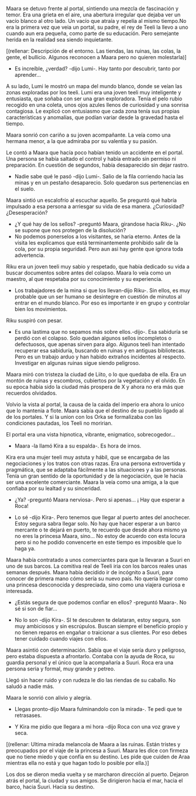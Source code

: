 Maara se detuvo frente al portal, sintiendo una mezcla de fascinación y temor. Era una grieta en el aire, una abertura irregular que dejaba ver un vacío blanco al otro lado. Un vacío que atraía y repelía al mismo tiempo.No era la primera vez que veia un portal, su padre, el rey de Teeli la llevo a uno cuando aun era pequeña, como parte de su educación. Pero semejante  herida en la realidad sea siendo inquietante.

[(rellenar: Descripción de el entorno. Las tiendas, las ruinas, las colas, la gente, el bullicio. Algunos reconocen a Maara pero no quieren molestarla)]

- Es increíble, ¿verdad? -dijo Lumi-. Hay tanto por descubrir, tanto por aprender… 

A su lado, Lumi le mostró un mapa del mundo blanco, donde se veían las zonas exploradas por los teeli. Lumi era una joven teeli muy inteligente y entusiasta, que soñaba con ser una gran exploradora. Tenía el pelo rubio recogido en una coleta, unos ojos azules llenos de curiosidad y una sonrisa contagiosa. Le explicó con entusiasmo que cada zona tenía sus propias características y anomalías, que podían variar desde la gravedad hasta el tiempo.

Maara sonrió con cariño a su joven acompañante. La veía como una hermana menor, a la que admiraba por su valentía y su pasión. 

Le contó a Maara que hacía poco habían tenido un accidente en el portal. Una persona se había saltado el control y había entrado sin permiso ni preparación. En cuestión de segundos, había desaparecido sin dejar rastro.

- Nadie sabe qué le pasó -dijo Lumi-. Salio de la fila corriendo hacia las minas y en un pestaño desaparecio. Solo quedaron sus pertenencias en el suelo.

Maara sintió un escalofrío al escuchar aquello. Se preguntó qué habría impulsado a esa persona a arriesgar su vida de esa manera. ¿Curiosidad? ¿Desesperación?

- ¿Y qué hay de los sellos? -preguntó Maara, girandose hacia Riku-. ¿No se supone que nos protegen de la disolución?
- No podemos ponerselos a los visitantes, se haria eterno. Antes de la visita les explicamos que está terminantemente prohibido salir de la cola, por su propia seguridad. Pero aun asi hay gente que ignora toda advertencia.

Riku era un joven teeli muy sabio y respetado, que había dedicado su vida a buscar documentos sobre antes del colapso. Maara lo veía como un maestro, al que respetaba por su conocimiento y su experiencia.

- Los trabajadores de la mina si que los llevan-dijo Riku-. Sin ellos, es muy probable que un ser humano se desintegre en cuestión de minutos al entrar en el mundo blanco. Por eso es importante ir en grupo y controlar bien los movimientos.

Riku suspiró con pesar.

- Es una lastima que no sepamos más sobre ellos.-dijo-. Esa sabiduría se perdió con el colapso. Solo quedan algunos sellos incompletos o defectuosos, que apenas sirven para algo. Algunos teeli han intentado recuperar esa sabiduría, buscando en ruinas y en antiguas bibliotecas. Pero es un trabajo arduo y han habido extraños incidentes al respecto. Investigar en algunas ruinas sigue siendo peligroso.

Maara miró con tristeza la ciudad de Liito, o lo que quedaba de ella. Era un montón de ruinas y escombros, cubiertos por la vegetación y el olvido. En su epoca habia sido la ciudad más prospera de X y ahora no era más que recuerdos olvidados. 

Volvio la vista al portal, la causa de la caida del imperio era ahora lo unico que lo mantenia a flote. Maara sabía que el destino de su pueblo ligado al de los portales. Y si la union con los Orka se formalizaba con las condiciones pautadas, los Teeli no moririan.

El portal era una vista hipnotica, vibrante, enigmatico, sobrecogedor...

- Maara -la llamó Kira a su espalda-. Es hora de irnos.


Kira era una mujer teeli muy astuta y hábil, que se encargaba de las negociaciones y los tratos con otras razas. Era una persona extrovertida y pragmática, que se adaptaba fácilmente a las situaciones y a las personas. Tenía un gran sentido de la oportunidad y de la negociación, que le hacía ser una excelente comerciante. Maara la veía como una amiga, a la que confiaba por su lealtad y su sinceridad.

- ¿Ya? -preguntó Maara nerviosa-. Pero si apenas...  ¡ Hay que esperar a Roca!

- Lo sé -dijo Kira-. Pero tenemos que llegar al puerto antes del anochecer. Estoy segura sabra llegar solo. No hay que hacer esperar a un barco mercante o te dejará en puerto, te recuerdo que desde ahora mismo ya no eres la princesa Maara, sino... No estoy de acuerdo con esta locura pero si no he podido convencerte en este tiempo es imposible que lo haga ya.

Maara había contratado a unos comerciantes  para que la llevaran a Suuri en uno de sus barcos. La comitiva real de Teeli iria con los barcos reales unas semanas después. Maara había decidido ir de incógnito a Suuri, para conocer de primera mano cómo sería su nuevo país. No quería llegar como una princesa desconocida y despreciada, sino como una viajera curiosa e interesada.

- ¿Estás segura de que podemos confiar en ellos? -preguntó Maara-. No sé si son de fiar…

- No lo son -dijo Kira-. SI te descubren te delataran, estoy segura, son muy ambiciosos y sin escrúpulos. Buscan siempre el beneficio propio y no tienen reparos en engañar o traicionar a sus clientes. Por eso debes tener cuidado cuando viajes con ellos.

Maara asintió con determinación. Sabía que el viaje sería duro y peligroso, pero estaba dispuesta a afrontarlo. Contaba con la ayuda de Roca, su guardia personal y el único que la acompañaría a Suuri. Roca era una persona seria y formal, muy grande y petreo. 

Llegó sin hacer ruido y con rudeza le dio las riendas de su caballo. No saludó a nadie más. 

Maara le sonrió con alivio y alegría.

- Llegas pronto-dijo Maara fulminandolo con la mirada-. Te pedi que te retrasases.

- Y Kira me pidio que llegara a mi hora -dijo Roca con una voz grave y seca.

[(rellenar: Ultima mirada melancola de Maara a las ruinas. Están tristes y preocupados por el viaje de la princesa a Suuri. Maara les dice con firmeza que no tiene miedo y que confía en su destino. Les pide que cuiden de Araa mientras ella no está y que hagan todo lo posible por ella.)]

Los dos se dieron media vuelta y se marcharon dirección al puerto. Dejaron atrás el portal, la ciudad y sus amigos. Se dirigieron hacia el mar, hacia el barco, hacia Suuri. Hacia su destino.